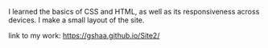 I learned the basics of CSS and HTML, as well as its responsiveness across devices. I make a small layout of the site.

link to my work:
https://gshaa.github.io/Site2/
